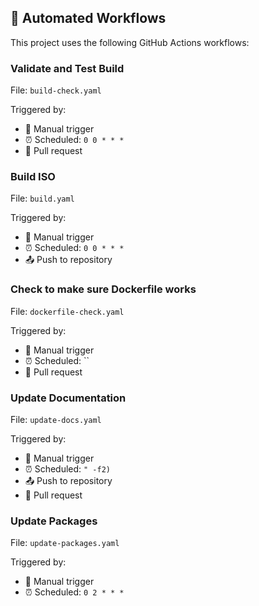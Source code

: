 ## 🔄 Automated Workflows

This project uses the following GitHub Actions workflows:

### Validate and Test Build

File: `build-check.yaml`

Triggered by:
- 🔘 Manual trigger
- ⏰ Scheduled: `0 0 * * *`
- 🔄 Pull request

### Build ISO

File: `build.yaml`

Triggered by:
- 🔘 Manual trigger
- ⏰ Scheduled: `0 0 * * *`
- 📤 Push to repository

### Check to make sure Dockerfile works

File: `dockerfile-check.yaml`

Triggered by:
- 🔘 Manual trigger
- ⏰ Scheduled: ``
- 🔄 Pull request

### Update Documentation

File: `update-docs.yaml`

Triggered by:
- 🔘 Manual trigger
- ⏰ Scheduled: `" -f2)`
- 📤 Push to repository
- 🔄 Pull request

### Update Packages

File: `update-packages.yaml`

Triggered by:
- 🔘 Manual trigger
- ⏰ Scheduled: `0 2 * * *`

